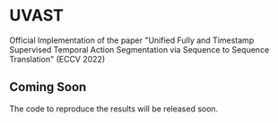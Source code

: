 # UVAST
Official Implementation of the paper "Unified Fully and Timestamp Supervised Temporal Action Segmentation via Sequence to Sequence Translation" (ECCV 2022)

## Coming Soon
The code to reproduce the results will be released soon.
